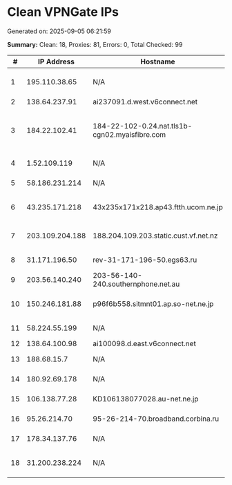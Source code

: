 # Clean VPNGate IPs
Generated on: 2025-09-05 06:21:59

**Summary:** Clean: 18, Proxies: 81, Errors: 0, Total Checked: 99

| # | IP Address | Hostname | Type | Country | Provider |
|---|------------|----------|------|---------|----------|
| 1 | 195.110.38.65 | N/A | Business | IR | Sefroyek Pardaz Engineering PJSC |
| 2 | 138.64.237.91 | ai237091.d.west.v6connect.net | Business | JP | Asahi Net |
| 3 | 184.22.102.41 | 184-22-102-0.24.nat.tls1b-cgn02.myaisfibre.com | Residential | TH | ADVANCED WIRELESS NETWORK COMPANY LIMITED |
| 4 | 1.52.109.119 | N/A | Business | VN | FPT Telecom Company |
| 5 | 58.186.231.214 | N/A | Business | VN | FPT Telecom Company |
| 6 | 43.235.171.218 | 43x235x171x218.ap43.ftth.ucom.ne.jp | Residential | JP | ARTERIA Networks Corporation |
| 7 | 203.109.204.188 | 188.204.109.203.static.cust.vf.net.nz | Residential | NZ | One New Zealand Group Limited |
| 8 | 31.171.196.50 | rev-31-171-196-50.egs63.ru | Business | RU | LLC EGS-Telecom |
| 9 | 203.56.140.240 | 203-56-140-240.southernphone.net.au | Business | AU | Southern Phone Company Ltd |
| 10 | 150.246.181.88 | p96f6b558.sitmnt01.ap.so-net.ne.jp | Business | JP | Sony Network Communications Inc. |
| 11 | 58.224.55.199 | N/A | Business | KR | SK Broadband Co Ltd |
| 12 | 138.64.100.98 | ai100098.d.east.v6connect.net | Wireless | JP | Asahi Net |
| 13 | 188.68.15.7 | N/A | Business | RU | Informatsionnye Tekhnologii LLC |
| 14 | 180.92.69.178 | N/A | Residential | KR | LG HelloVision Corp. |
| 15 | 106.138.77.28 | KD106138077028.au-net.ne.jp | Business | JP | KDDI CORPORATION |
| 16 | 95.26.214.70 | 95-26-214-70.broadband.corbina.ru | Residential | RU | PJSC "Vimpelcom" |
| 17 | 178.34.137.76 | N/A | Residential | RU | PJSC Rostelecom |
| 18 | 31.200.238.224 | N/A | Business | RU | Natalia Sergeevna Filicheva |
